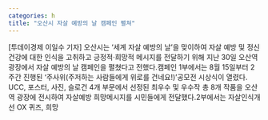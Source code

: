 ```yaml
---
categories: h
title: "오산시 자살 예방의 날 캠페인 펼쳐"
---
```

[투데이경제 이일수 기자] 오산시는 ‘세계 자살 예방의 날’을 맞이하여 자살 예방 및 정신건강에 대한 인식을 고취하고 긍정적·희망적 메시지를 전달하기 위해 지난 30일 오산역 광장에서 자살 예방의 날 캠페인을 펼쳤다고 전했다.캠페인 1부에서는 8월 15일부터 2주간 진행된 ‘주사위(주저하는 사람들에게 위로를 건네요!)’공모전 시상식이 열렸다. UCC, 포스터, 사진, 슬로건 4개 부문에서 선정된 최우수 및 우수작 총 8개 작품을 오산역 광장에 전시하여 자살예방 희망메시지를 시민들에게 전달했다.2부에서는 자살인식개선 OX 퀴즈, 희망